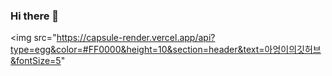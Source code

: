 ### Hi there 👋

<img src="https://capsule-render.vercel.app/api?type=egg&color=#FF0000&height=10&section=header&text=아엉이의깃허브&fontSize=5"
<!--
**Seooooo24/Seooooo24** is a ✨ _special_ ✨ repository because its `README.md` (this file) appears on your GitHub profile.

Here are some ideas to get you started:

- 🔭 I’m currently working on ...
- 🌱 I’m currently learning ...
- 👯 I’m looking to collaborate on ...
- 🤔 I’m looking for help with ...
- 💬 Ask me about ...
- 📫 How to reach me: ...
- 😄 Pronouns: ...
- ⚡ Fun fact: ...
-->
